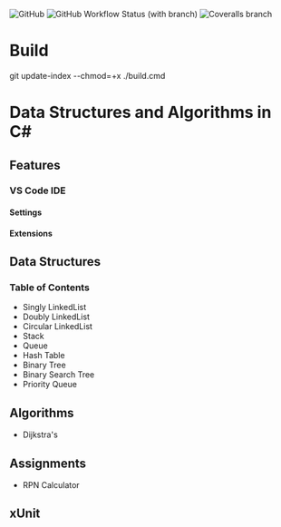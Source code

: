 ![GitHub](https://img.shields.io/github/license/misterpalmer/udub-sdde?style=for-the-badge)  ![GitHub Workflow Status (with branch)](https://img.shields.io/github/actions/workflow/status/misterpalmer/udub-sdde/continuous.yml?branch=develop&style=for-the-badge)  ![Coveralls branch](https://img.shields.io/coverallsCoverage/github/misterpalmer/udub-sdde?branch=develop&style=for-the-badge)

# Build
git update-index --chmod=+x ./build.cmd

# Data Structures and Algorithms in C#

## Features

### VS Code IDE

#### Settings

#### Extensions


## Data Structures

### Table of Contents
- Singly LinkedList
- Doubly LinkedList
- Circular LinkedList
- Stack
- Queue
- Hash Table
- Binary Tree
- Binary Search Tree
- Priority Queue

## Algorithms
- Dijkstra's

## Assignments
- RPN Calculator

## xUnit
